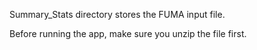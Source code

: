 Summary_Stats directory stores the FUMA input file. 

Before running the app, make sure you unzip the file first. 
